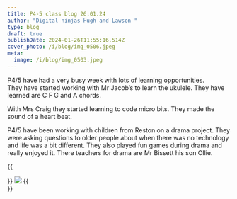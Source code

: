 ```yaml
---
title: P4-5 class blog 26.01.24
author: "Digital ninjas Hugh and Lawson "
type: blog
draft: true
publishDate: 2024-01-26T11:55:16.514Z
cover_photo: /i/blog/img_0506.jpeg
meta:
  image: /i/blog/img_0503.jpeg
---
```

P4/5 have had a very busy week with lots of learning opportunities. \
They have started working with Mr Jacob’s to learn the ukulele. They have learned are C F G and A chords.

With Mrs Craig they started learning to  code micro bits. They made the sound of a heart beat.

P4/5 have been working with children from Reston on a drama project. They were asking questions to older people about when there was no technology and life was a bit different. They also played fun games during drama and really enjoyed it. There teachers for drama are Mr Bissett his son Ollie. 

{{<aside side="right">}}
![](/i/blog/img_0504.jpeg)
{{</aside>}}